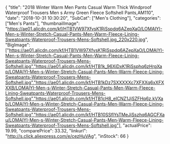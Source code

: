 {
	"title": "2018 Winter Warm Men Pants Casual Warm Thick Windproof Waterproof Trousers Men s Army Green Fleece Softshell Pants,AM110",
	"date": "2018-10-31 10:30:20",
	"SubCat": ["Men's Clothing"],
	"categories": ["Men's Pants"],
	"thumbnailImage": "https://ae01.alicdn.com/kf/HTB1VW97XfvsK1RjSspdq6AZepXaO/LOMAIYI-Men-s-Winter-Stretch-Casual-Pants-Men-Warm-Fleece-Lining-Sweatpants-Waterproof-Trousers-Mens-Softshell.jpg_220x220.jpg",
	"BigImage": ["https://ae01.alicdn.com/kf/HTB1VW97XfvsK1RjSspdq6AZepXaO/LOMAIYI-Men-s-Winter-Stretch-Casual-Pants-Men-Warm-Fleece-Lining-Sweatpants-Waterproof-Trousers-Mens-Softshell.jpg","https://ae01.alicdn.com/kf/HTB1k_96XiDxK1RjSsphq6zHrpXap/LOMAIYI-Men-s-Winter-Stretch-Casual-Pants-Men-Warm-Fleece-Lining-Sweatpants-Waterproof-Trousers-Mens-Softshell.jpg","https://ae01.alicdn.com/kf/HTB1kDz7SXXXXXc7XFXXq6xXFXXXB/LOMAIYI-Men-s-Winter-Stretch-Casual-Pants-Men-Warm-Fleece-Lining-Sweatpants-Waterproof-Trousers-Mens-Softshell.jpg","https://ae01.alicdn.com/kf/HTB1cH8_eICNZ1JjSZFHq6z.kVXab/LOMAIYI-Men-s-Winter-Stretch-Casual-Pants-Men-Warm-Fleece-Lining-Sweatpants-Waterproof-Trousers-Mens-Softshell.jpg","https://ae01.alicdn.com/kf/HTB10SSflYsTMeJjSszhq6AGCFXau/LOMAIYI-Men-s-Winter-Stretch-Casual-Pants-Men-Warm-Fleece-Lining-Sweatpants-Waterproof-Trousers-Mens-Softshell.jpg"],
	"actualPrice": 19.99,
	"comparePrice": 33.32,
	"linkurl": "http://s.click.aliexpress.com/e/cezHuVAg",
	"inStock": 66
}
